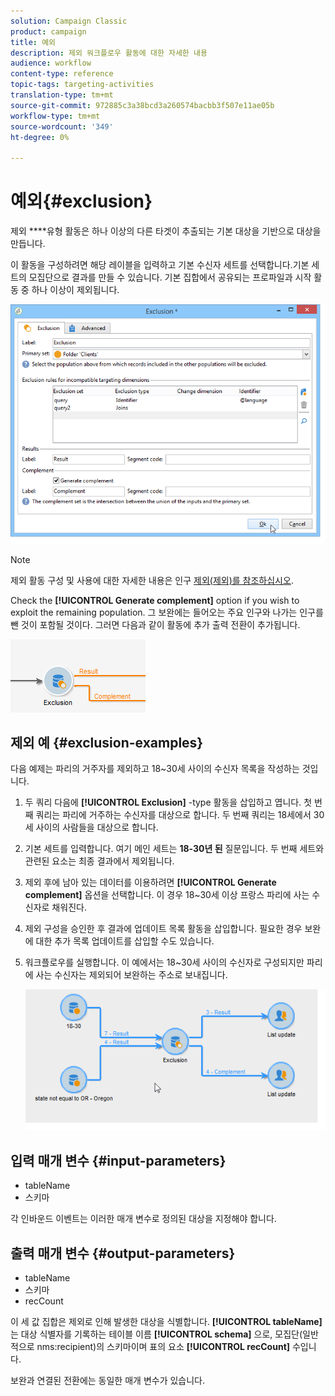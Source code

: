```yaml
---
solution: Campaign Classic
product: campaign
title: 예외
description: 제외 워크플로우 활동에 대한 자세한 내용
audience: workflow
content-type: reference
topic-tags: targeting-activities
translation-type: tm+mt
source-git-commit: 972885c3a38bcd3a260574bacbb3f507e11ae05b
workflow-type: tm+mt
source-wordcount: '349'
ht-degree: 0%

---
```



# 예외{#exclusion}

제외 ****&#x200B;유형 활동은 하나 이상의 다른 타겟이 추출되는 기본 대상을 기반으로 대상을 만듭니다.

이 활동을 구성하려면 해당 레이블을 입력하고 기본 수신자 세트를 선택합니다.기본 세트의 모집단으로 결과를 만들 수 있습니다. 기본 집합에서 공유되는 프로파일과 시작 활동 중 하나 이상이 제외됩니다.

![](assets/s_user_segmentation_exclu.png)

>[!NOTE]
>
>제외 활동 구성 및 사용에 대한 자세한 내용은 인구 [제외(제외)를 참조하십시오](../../workflow/using/targeting-data.md#excluding-a-population--exclusion-).

Check the **[!UICONTROL Generate complement]** option if you wish to exploit the remaining population. 그 보완에는 들어오는 주요 인구와 나가는 인구를 뺀 것이 포함될 것이다. 그러면 다음과 같이 활동에 추가 출력 전환이 추가됩니다.

![](assets/s_user_segmentation_exclu_compl.png)

## 제외 예 {#exclusion-examples}

다음 예제는 파리의 거주자를 제외하고 18~30세 사이의 수신자 목록을 작성하는 것입니다.

1. 두 쿼리 다음에 **[!UICONTROL Exclusion]** -type 활동을 삽입하고 엽니다. 첫 번째 쿼리는 파리에 거주하는 수신자를 대상으로 합니다. 두 번째 쿼리는 18세에서 30세 사이의 사람들을 대상으로 합니다.
1. 기본 세트를 입력합니다. 여기 메인 세트는 **18-30년 된** 질문입니다. 두 번째 세트와 관련된 요소는 최종 결과에서 제외됩니다.
1. 제외 후에 남아 있는 데이터를 이용하려면 **[!UICONTROL Generate complement]** 옵션을 선택합니다. 이 경우 18~30세 이상 프랑스 파리에 사는 수신자로 채워진다.
1. 제외 구성을 승인한 후 결과에 업데이트 목록 활동을 삽입합니다. 필요한 경우 보완에 대한 추가 목록 업데이트를 삽입할 수도 있습니다.
1. 워크플로우를 실행합니다. 이 예에서는 18~30세 사이의 수신자로 구성되지만 파리에 사는 수신자는 제외되어 보완하는 주소로 보내집니다.

   ![](assets/exclusion_example.png)

## 입력 매개 변수 {#input-parameters}

* tableName
* 스키마

각 인바운드 이벤트는 이러한 매개 변수로 정의된 대상을 지정해야 합니다.

## 출력 매개 변수 {#output-parameters}

* tableName
* 스키마
* recCount

이 세 값 집합은 제외로 인해 발생한 대상을 식별합니다. **[!UICONTROL tableName]** 는 대상 식별자를 기록하는 테이블 이름 **[!UICONTROL schema]** 으로, 모집단(일반적으로 nms:recipient)의 스키마이며 표의 요소 **[!UICONTROL recCount]** 수입니다.

보완과 연결된 전환에는 동일한 매개 변수가 있습니다.
